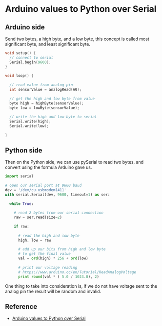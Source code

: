 # Arduino values to Python over Serial

## Arduino side

Send two bytes, a high byte, and a low byte, this concept is called most significant byte, and least significant byte.

```c
void setup() {
  // connect to serial
  Serial.begin(9600);
}
 
void loop() {
 
  // read value from analog pin
  int sensorValue = analogRead(A0);
  
  // get the high and low byte from value
  byte high = highByte(sensorValue);
  byte low = lowByte(sensorValue);
 
  // write the high and low byte to serial
  Serial.write(high);
  Serial.write(low);
 
}
```

## Python side

Then on the Python side, we can use pySerial to read two bytes, and convert using the formula Arduino gave us.

```py
import serial
 
# open our serial port at 9600 baud
dev = '/dev/cu.usbmodem1411'
with serial.Serial(dev, 9600, timeout=1) as ser:
 
  while True:
 
    # read 2 bytes from our serial connection
    raw = ser.read(size=2)
 
    if raw:
 
      # read the high and low byte
      high, low = raw
 
      # add up our bits from high and low byte
      # to get the final value
      val = ord(high) * 256 + ord(low)
 
      # print our voltage reading
      # https://www.arduino.cc/en/Tutorial/ReadAnalogVoltage
      print round(val * ( 5.0 / 1023.0), 2)
```

One thing to take into consideration is, if we do not have voltage sent to the analog pin the result will be random and invalid.


## Reference

- [Arduino values to Python over Serial](https://nessy.info/?p=1074)
